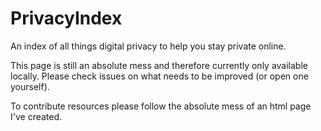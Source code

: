 # PrivacyIndex
An index of all things digital privacy to help you stay private online.

This page is still an absolute mess and therefore currently only available locally. Please check issues on what needs to be improved (or open one yourself). 

To contribute resources please follow the absolute mess of an html page I've created.
